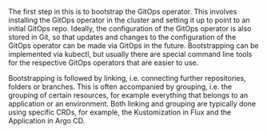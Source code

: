 The first step in this is to bootstrap the GitOps operator. 
This involves installing the GitOps operator in the cluster and setting it up to point to an initial GitOps repo.
Ideally, the configuration of the GitOps operator is also stored in Git, 
so that updates and changes to the configuration of the GitOps operator can be made via GitOps in the future. 
Bootstrapping can be implemented via kubectl, 
but usually there are special command line tools for the respective GitOps operators that are easier to use.

Bootstrapping is followed by linking, i.e. connecting further repositories, folders or branches.
This is often accompanied by grouping, i.e. the grouping of certain resources, for example everything that belongs to an application or an environment. 
Both linking and grouping are typically done using specific CRDs,
for example, the Kustomization in Flux and the Application in Argo CD.
